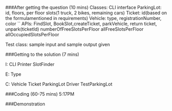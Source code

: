 ###After getting the question (10 mins)
Classes:
CLI interface
ParkingLot: id, floors, per floor slots(1 truck, 2 bikes, remaining cars)
Ticket: id(based on the formulamentioned in requirements)
Vehicle: type, registrationNumber, color
``
APIs:
FindSlot, BookSlot,createTicket, parkVehicle, return ticket, unpark(ticketId)
numberOfFreeSlotsPerFloor
allFreeSlotsPerFloor
allOccupiedSlotsPerFloor 

Test class: sample input and sample output given

###Getting to the solution (7 mins)

I:
CLI
Printer
SlotFinder

E:
Type

C:
Vehicle
Ticket
ParkingLot
Driver
TestParkingLot


###Coding (60-75 mins) 5:17PM



###Demonstration